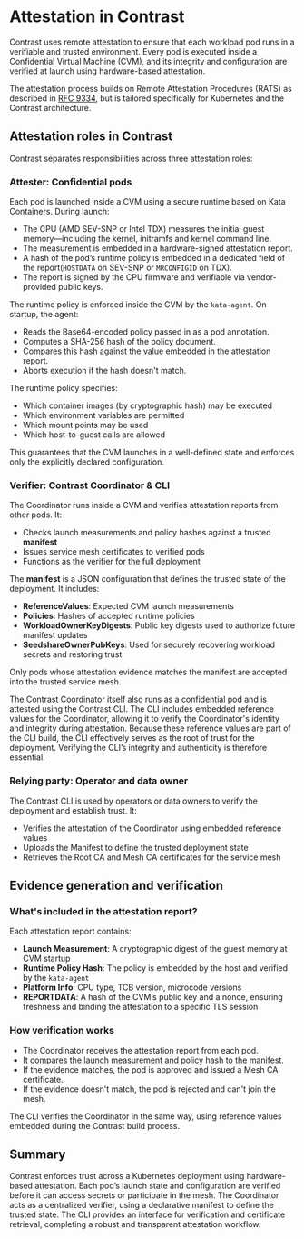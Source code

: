 # Attestation in Contrast

Contrast uses remote attestation to ensure that each workload pod runs in a
verifiable and trusted environment. Every pod is executed inside a Confidential
Virtual Machine (CVM), and its integrity and configuration are verified at
launch using hardware-based attestation.

The attestation process builds on Remote Attestation Procedures (RATS) as
described in [RFC 9334](https://www.rfc-editor.org/rfc/rfc9334.html), but is
tailored specifically for Kubernetes and the Contrast architecture.

## Attestation roles in Contrast

Contrast separates responsibilities across three attestation roles:

### Attester: Confidential pods

Each pod is launched inside a CVM using a secure runtime based on Kata
Containers. During launch:

- The CPU (AMD SEV-SNP or Intel TDX) measures the initial guest memory—including
  the kernel, initramfs and kernel command line.
- The measurement is embedded in a hardware-signed attestation report.
- A hash of the pod’s runtime policy is embedded in a dedicated field of the
  report(`HOSTDATA` on SEV-SNP or `MRCONFIGID` on TDX).
- The report is signed by the CPU firmware and verifiable via vendor-provided
  public keys.

The runtime policy is enforced inside the CVM by the `kata-agent`. On startup,
the agent:

- Reads the Base64-encoded policy passed in as a pod annotation.
- Computes a SHA-256 hash of the policy document.
- Compares this hash against the value embedded in the attestation report.
- Aborts execution if the hash doesn't match.

The runtime policy specifies:

- Which container images (by cryptographic hash) may be executed
- Which environment variables are permitted
- Which mount points may be used
- Which host-to-guest calls are allowed

This guarantees that the CVM launches in a well-defined state and enforces only
the explicitly declared configuration.

### Verifier: Contrast Coordinator & CLI

The Coordinator runs inside a CVM and verifies attestation reports from other
pods. It:

- Checks launch measurements and policy hashes against a trusted **manifest**
- Issues service mesh certificates to verified pods
- Functions as the verifier for the full deployment

The **manifest** is a JSON configuration that defines the trusted state of the
deployment. It includes:

- **ReferenceValues**: Expected CVM launch measurements
- **Policies**: Hashes of accepted runtime policies
- **WorkloadOwnerKeyDigests**: Public key digests used to authorize future
  manifest updates
- **SeedshareOwnerPubKeys**: Used for securely recovering workload secrets and
  restoring trust

Only pods whose attestation evidence matches the manifest are accepted into the
trusted service mesh.

The Contrast Coordinator itself also runs as a confidential pod and is attested
using the Contrast CLI. The CLI includes embedded reference values for the
Coordinator, allowing it to verify the Coordinator's identity and integrity
during attestation. Because these reference values are part of the CLI build,
the CLI effectively serves as the root of trust for the deployment. Verifying
the CLI’s integrity and authenticity is therefore essential.

### Relying party: Operator and data owner

The Contrast CLI is used by operators or data owners to verify the deployment
and establish trust. It:

- Verifies the attestation of the Coordinator using embedded reference values
- Uploads the Manifest to define the trusted deployment state
- Retrieves the Root CA and Mesh CA certificates for the service mesh

## Evidence generation and verification

### What's included in the attestation report?

Each attestation report contains:

- **Launch Measurement**: A cryptographic digest of the guest memory at CVM
  startup
- **Runtime Policy Hash**: The policy is embedded by the host and verified by
  the `kata-agent`
- **Platform Info**: CPU type, TCB version, microcode versions
- **REPORTDATA**: A hash of the CVM’s public key and a nonce, ensuring freshness
  and binding the attestation to a specific TLS session

### How verification works

- The Coordinator receives the attestation report from each pod.
- It compares the launch measurement and policy hash to the manifest.
- If the evidence matches, the pod is approved and issued a Mesh CA certificate.
- If the evidence doesn't match, the pod is rejected and can't join the mesh.

The CLI verifies the Coordinator in the same way, using reference values
embedded during the Contrast build process.

## Summary

Contrast enforces trust across a Kubernetes deployment using hardware-based
attestation. Each pod’s launch state and configuration are verified before it
can access secrets or participate in the mesh. The Coordinator acts as a
centralized verifier, using a declarative manifest to define the trusted state.
The CLI provides an interface for verification and certificate retrieval,
completing a robust and transparent attestation workflow.
